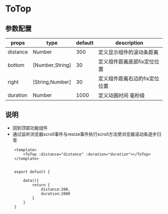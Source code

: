 # ToTop

## 参数配置

props| type | default | description
---|---|---|---
distance| Number |300|定义显示组件的滚动条距离
bottom|[Number,String] |30 |定义组件距离底部fix定位位置
right|[String,Number] |30|定义组件距离右边的fix定位位置
duration|Number |1000|定义动画时间 毫秒级




## 说明

- 回到顶部功能组件
- 通过监听浏览器scroll事件与resize事件执行scroll方法使浏览器滚动条逐步归零






```
    <template>
        <ToTop :distance="distance" :duration="duration"></ToTop>
    </template>


    export default {

        data(){
            return {
                distance:200,
                duration:2000
            }
        }
    }
```